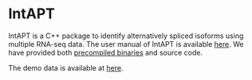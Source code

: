 # IntAPT

IntAPT is a C++ package to identify alternatively spliced isoforms using multiple RNA-seq data. The user manual of IntAPT is available [here](https://github.com/henryxushi/IntAPT/blob/master/User_Guide_IntAPTV1.1.pdf). We have provided both [precompiled binaries](https://github.com/henryxushi/IntAPT/releases) and source code.

The demo data is available at [here](https://sourceforge.net/projects/intapt/files/?source=navbar).
